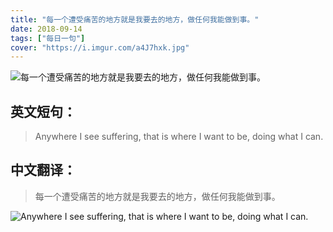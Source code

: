 ```yaml
---
title: "每一个遭受痛苦的地方就是我要去的地方，做任何我能做到事。"
date: 2018-09-14
tags: ["每日一句"]
cover: "https://i.imgur.com/a4J7hxk.jpg"
---
```


![每一个遭受痛苦的地方就是我要去的地方，做任何我能做到事。](https://i.imgur.com/waOd7PI.jpg)

## 英文短句：
> Anywhere I see suffering, that is where I want to be, doing what I can.

<!--more-->

## 中文翻译：
> 每一个遭受痛苦的地方就是我要去的地方，做任何我能做到事。

![Anywhere I see suffering, that is where I want to be, doing what I can.](https://i.imgur.com/0sUqhpJ.jpg)

